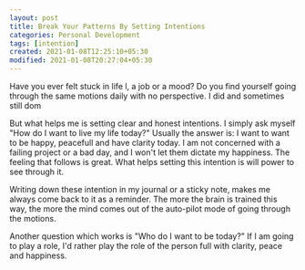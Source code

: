 ```yaml
---
layout: post
title: Break Your Patterns By Setting Intentions
categories: Personal Development
tags: [intention]
created: 2021-01-08T12:25:10+05:30
modified: 2021-01-08T20:27:04+05:30
---
```


Have you ever felt stuck in life l, a job or a mood? Do you find yourself going through the same motions daily with no perspective. I did and sometimes still dom

But what helps me is setting clear and honest intentions. I simply ask myself "How do I want to live my life today?" Usually the answer is: I want to want to be happy, peacefull and have clarity today. I am not concerned with a failing project or a bad day, and I won't let them dictate my happiness. 
The feeling that follows is great. What helps setting this intention is will power to see through it.

Writing down these intention in my journal or a sticky note, makes me always come back to it as a reminder.
The more the brain is trained this way, the more the mind comes out of the auto-pilot mode of going through the motions.

Another question which works is "Who do I want to be today?"
If I am going to play a role, I'd rather play the role of the person full with clarity, peace and happiness.